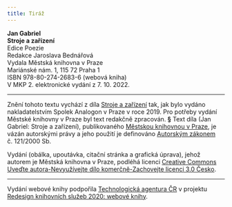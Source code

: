```yaml
---
title: Tiráž
---
```


**Jan Gabriel    
Stroje a zařízení**  
Edice Poezie  
Redakce Jaroslava Bednářová  
Vydala Městská knihovna v Praze  
Mariánské nám. 1, 115 72 Praha 1  
ISBN 978-80-274-2683-6 (webová kniha)  
V MKP 2. elektronické vydání z 7. 10. 2022.

***

Znění tohoto textu vychází z díla [Stroje a zařízení](https://search.mlp.cz/cz/titul/stroje-a-zarizeni/4498412/) tak, jak bylo vydáno nakladatelstvím Spolek Analogon v Praze v roce 2019. Pro potřeby vydání Městské knihovny v Praze byl text redakčně zpracován.
**§**
Text díla (Jan Gabriel: Stroje a zařízení), publikovaného [Městskou knihovnou v Praze](https://www.mlp.cz/cz/), je vázán autorskými právy a jeho použití je definováno [Autorským zákonem](https://www.mkcr.cz/predpisy-zakonu-709.html) č. 121/2000 Sb.

Vydání (obálka, upoutávka, citační stránka a grafická úprava), jehož autorem je Městská knihovna v Praze, podléhá licenci [Creative Commons Uveďte autora-Nevyužívejte dílo komerčně-Zachovejte licenci 3.0 Česko](https://creativecommons.org/licenses/by-nc-sa/3.0/cz/).


***

Vydání webové knihy podpořila [Technologická agentura ČR](https://www.tacr.cz/) v projektu [Redesign knihovních služeb 2020: webové knihy](https://starfos.tacr.cz/cs/project/TL04000391).